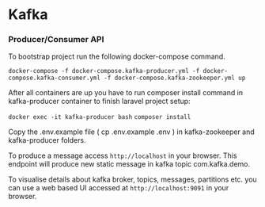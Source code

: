 # Kafka

### Producer/Consumer API
To bootstrap project run the following docker-compose command.  

```docker-compose -f docker-compose.kafka-producer.yml -f docker-compose.kafka-consumer.yml -f docker-compose.kafka-zookeeper.yml up```

After all containers are up you have to run composer install command in kafka-producer container to finish laravel project setup:

```docker exec -it kafka-producer bash```
```composer install```

Copy the .env.example file ( cp .env.example .env ) in kafka-zookeeper and kafka-producer folders.

To produce a message access `http://localhost` in your browser. This endpoint will produce new static message in kafka topic com.kafka.demo.

To visualise details about kafka broker, topics, messages, partitions etc. you can use a web based UI accessed at `http://localhost:9091` in your browser.
